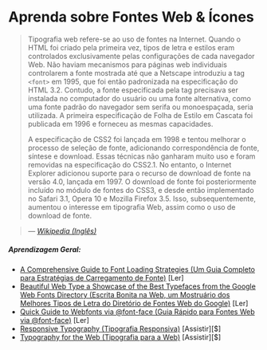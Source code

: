 # Aprenda sobre Fontes Web & Ícones

> Tipografia web refere-se ao uso de fontes na Internet. Quando o HTML foi criado pela primeira vez, tipos de letra e estilos eram controlados exclusivamente pelas configurações de cada navegador Web. Não haviam mecanismos para páginas web individuais controlarem a fonte mostrada até que a Netscape introduziu a tag `<font>` em 1995, que foi então padronizada na especificação do HTML 3.2. Contudo, a fonte especificada pela tag precisava ser instalada no computador do usuário ou uma fonte alternativa, como uma fonte padrão do navegador sem serifa ou monoespaçada, seria utilizada. A primeira especificação de Folha de Estilo em Cascata foi publicada em 1996 e forneceu as mesmas capacidades.
>
> A especificação de CSS2 foi lançada em 1998 e tentou melhorar o processo de seleção de fonte, adicionando correspondência de fonte, síntese e download. Essas técnicas não ganharam muito uso e foram removidas na especificação do CSS2.1. No entanto, o Internet Explorer adicionou suporte para o recurso de download de fonte na versão 4.0, lançada em 1997. O download de fonte foi posteriormente incluído no módulo de fontes do CSS3, e desde então implementado no Safari 3.1, Opera 10 e Mozilla Firefox 3.5. Isso, subsequentemente, aumentou o interesse em tipografia Web, assim como o uso de download de fonte.

><cite>&#8212; [Wikipedia (Inglês)](https://en.wikipedia.org/wiki/Web_typography)</cite>

##### Aprendizagem Geral:

* [A Comprehensive Guide to Font Loading Strategies (Um Guia Completo para Estratégias de Carregamento de Fonte)](https://www.zachleat.com/web/comprehensive-webfonts/) [Ler]
* [Beautiful Web Type a Showcase of the Best Typefaces from the Google Web Fonts Directory (Escrita Bonita na Web, um Mostruário dos Melhores Tipos de Letra do Diretório de Fontes Web do Google)](http://hellohappy.org/beautiful-web-type/) [Ler]
* [Quick Guide to Webfonts via @font-face (Guia Rápido para Fontes Web via @font-face)](http://www.html5rocks.com/en/tutorials/webfonts/quick/) [Ler]
* [Responsive Typography (Tipografia Responsiva)](https://frontendmasters.com/courses/responsive-typography/) [Assistir][$]
* [Typography for the Web (Tipografia para a Web)](http://www.pluralsight.com/courses/typography-for-web-1790) [Assistir][$]

